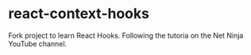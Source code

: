 # react-context-hooks
Fork project to learn React Hooks.
Following the tutoria on the Net Ninja YouTube channel.
